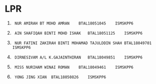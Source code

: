 # LPR


1.		NUR AMIRAH BT MOHD AMRAN	BTAL18051045	ISMSKPP6
2.		AIN SHAFIQAH BINTI MOHD ISHAK	BTAL18051125	ISMSKPP6
3.		NUR FATINI ZAKIRAH BINTI MOHAMAD TAJULDDIN SHAH	BTAL18049701	ISMSKPP6
4.		DIRNESIVAM A/L K.GAJAINTHIRAN 	BTAL18049851 	ISMSKPP6
5.		MISS NURIHAM WINAI ROMAN	BTAL18049461	ISMSKPP6
6.		YONG JING XIAN	BTAL18050826	ISMSKPP6
